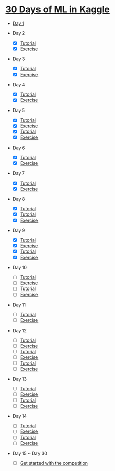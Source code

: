 # [30 Days of ML in Kaggle](https://www.kaggle.com/thirty-days-of-ml)

- [Day 1](https://www.kaggle.com/alexisbcook/getting-started-with-kaggle?utm_medium=email&utm_source=gamma&utm_campaign=thirty-days-of-ml&utm_content=day-1)

- Day 2
    - [x] [Tutorial](https://www.kaggle.com/colinmorris/hello-python?utm_medium=email&utm_source=gamma&utm_campaign=thirty-days-of-ml&utm_content=day-2)
    - [x] [Exercise](https://www.kaggle.com/scratchpad/notebook0e6fc8bada/edit)

- Day 3
    -  [x] [Tutorial](https://www.kaggle.com/colinmorris/functions-and-getting-help?utm_medium=email&utm_source=gamma&utm_campaign=thirty-days-of-ml&utm_content=day-3)
    -  [x] [Exercise](https://www.kaggle.com/scratchpad/notebook8f854b57a1/edit)

- Day 4
    -  [x] [Tutorial](https://www.kaggle.com/colinmorris/booleans-and-conditionals?utm_medium=email&utm_source=gamma&utm_campaign=thirty-days-of-ml&utm_content=day-4)
    -  [x] [Exercise](https://www.kaggle.com/scratchpad/notebook0c04bfbf8c/edit)
    
- Day 5
    -  [x] [Tutorial](https://www.kaggle.com/colinmorris/lists?utm_medium=email&utm_source=gamma&utm_campaign=thirty-days-of-ml&utm_content=day-5)
    -  [x] [Exercise](https://www.kaggle.com/scratchpad/notebook14982e3e61/edit)
    -  [x] [Tutorial](https://www.kaggle.com/colinmorris/loops-and-list-comprehensions?utm_medium=email&utm_source=gamma&utm_campaign=thirty-days-of-ml&utm_content=day-5)
    -  [x] [Exercise](https://www.kaggle.com/scratchpad/notebooka762db87b4/edit)
    
- Day 6
   - [x] [Tutorial](https://www.kaggle.com/colinmorris/strings-and-dictionaries?utm_medium=email&utm_source=gamma&utm_campaign=thirty-days-of-ml&utm_content=day-6)
   - [x] [Exercise](https://www.kaggle.com/scratchpad/notebookfe0dc681c0/edit)

- Day 7
   - [x] [Tutorial](https://www.kaggle.com/colinmorris/working-with-external-libraries?utm_medium=email&utm_source=gamma&utm_campaign=thirty-days-of-ml&utm_content=day-7)
   - [x] [Exercise](https://www.kaggle.com/scratchpad/notebookc8e832d42f/edit)

- Day 8
   - [x] [Tutorial](https://www.kaggle.com/dansbecker/how-models-work?utm_medium=email&utm_source=gamma&utm_campaign=thirty-days-of-ml&utm_content=day-8)
   - [x] [Tutorial](https://www.kaggle.com/dansbecker/basic-data-exploration?utm_medium=email&utm_source=gamma&utm_campaign=thirty-days-of-ml&utm_content=day-8)
   - [x] [Exercise](https://www.kaggle.com/scratchpad/notebookc21e868b74/edit)

- Day 9
   - [x] [Tutorial](https://www.kaggle.com/dansbecker/your-first-machine-learning-model?utm_medium=email&utm_source=gamma&utm_campaign=thirty-days-of-ml&utm_content=day-9)
   - [x] [Exercise](https://www.kaggle.com/scratchpad/notebook6c85c425f1/edit)
   - [x] [Tutorial](https://www.kaggle.com/dansbecker/model-validation?utm_medium=email&utm_source=gamma&utm_campaign=thirty-days-of-ml&utm_content=day-9)
   - [x] [Exercise](https://www.kaggle.com/scratchpad/notebookb1882cfbc8/edit)

- Day 10
   - [ ] [Tutorial](https://www.kaggle.com/dansbecker/underfitting-and-overfitting?utm_medium=email&utm_source=gamma&utm_campaign=thirty-days-of-ml&utm_content=day-10)
   - [ ] [Exercise](https://www.kaggle.com/scratchpad/notebook7ea31291a2/edit)
   - [ ] [Tutorial](https://www.kaggle.com/dansbecker/random-forests?utm_medium=email&utm_source=gamma&utm_campaign=thirty-days-of-ml&utm_content=day-10)
   - [ ] [Exercise](https://www.kaggle.com/scratchpad/notebook0ccaf88963/edit) 

- Day 11
   - [ ] [Tutorial](https://www.kaggle.com/alexisbcook/machine-learning-competitions?utm_medium=email&utm_source=gamma&utm_campaign=thirty-days-of-ml&utm_content=day-11)
   - [ ] [Exercise](https://www.kaggle.com/scratchpad/notebookbb7aac3405/edit)

- Day 12
   - [ ] [Tutorial](https://www.kaggle.com/alexisbcook/introduction?utm_medium=email&utm_source=gamma&utm_campaign=thirty-days-of-ml&utm_content=day-12)
   - [ ] [Exercise](https://www.kaggle.com/scratchpad/notebook090f0d6c6f/edit)
   - [ ] [Tutorial](https://www.kaggle.com/alexisbcook/missing-values?utm_medium=email&utm_source=gamma&utm_campaign=thirty-days-of-ml&utm_content=day-12)
   - [ ] [Exercise](https://www.kaggle.com/scratchpad/notebook8756bbacee/edit)
   - [ ] [Tutorial](https://www.kaggle.com/alexisbcook/categorical-variables?utm_medium=email&utm_source=gamma&utm_campaign=thirty-days-of-ml&utm_content=day-12)
   - [ ] [Exercise](https://www.kaggle.com/scratchpad/notebook91dcf4f48d/edit)

- Day 13
   - [ ] [Tutorial](https://www.kaggle.com/alexisbcook/pipelines?utm_medium=email&utm_source=gamma&utm_campaign=thirty-days-of-ml&utm_content=day-13)
   - [ ] [Exercise](https://www.kaggle.com/scratchpad/notebook0c053e11da/edit)
   - [ ] [Tutorial](https://www.kaggle.com/alexisbcook/cross-validation?utm_medium=email&utm_source=gamma&utm_campaign=thirty-days-of-ml&utm_content=day-13)
   - [ ] [Exercise](https://www.kaggle.com/scratchpad/notebook10cf93a3a7/edit)

- Day 14
   - [ ] [Tutorial](https://www.kaggle.com/alexisbcook/xgboost?utm_medium=email&utm_source=gamma&utm_campaign=thirty-days-of-ml&utm_content=day-14)
   - [ ] [Exercise](https://www.kaggle.com/scratchpad/notebookeb1b8e50f5/edit)
   - [ ] [Tutorial](https://www.kaggle.com/alexisbcook/data-leakage?utm_medium=email&utm_source=gamma&utm_campaign=thirty-days-of-ml&utm_content=day-14)
   - [ ] [Exercise](https://www.kaggle.com/scratchpad/notebook5e967d9508/edit)

- Day 15 ~ Day 30
   - [ ] [Get started with the competition](https://www.kaggle.com/account/login?returnUrl=%2Ft%2F393fc35395f012ed16690ef2a8fce161)

